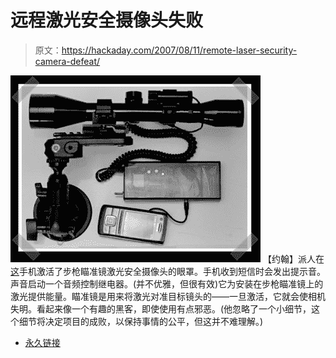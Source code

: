 # 远程激光安全摄像头失败

> 原文：<https://hackaday.com/2007/08/11/remote-laser-security-camera-defeat/>

![](img/64ee8c003682a0ac1b12f393bf8c6aae.png)
【约翰】派人在[这](http://www.c-h-a-o-s.com/2007/08/11/sniping-the-security/)手机激活了步枪瞄准镜激光安全摄像头的眼罩。手机收到短信时会发出提示音。声音启动一个音频控制继电器。(并不优雅，但很有效)它为安装在步枪瞄准镜上的激光提供能量。瞄准镜是用来将激光对准目标镜头的——一旦激活，它就会使相机失明。看起来像一个有趣的黑客，即使使用有点邪恶。(他忽略了一个小细节，这个细节将决定项目的成败，以保持事情的公平，但这并不难理解。)

*   [永久链接](http://www.c-h-a-o-s.com/2007/08/11/sniping-the-security/)